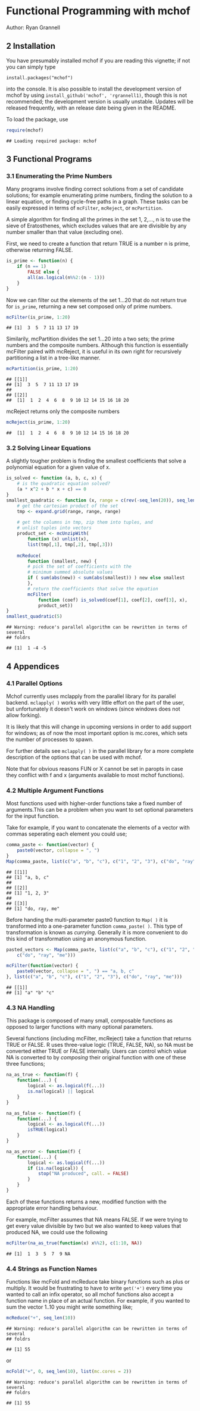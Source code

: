 <!--
%\VignetteEngine{knitr}
%\VignetteIndexEntry{Functional Programming with mchof}
-->

Functional Programming with mchof
=================================

Author: Ryan Grannell

## 2 Installation

You have presumably installed mchof if you are reading this vignette; if not you can simply type
```
install.packages("mchof")
```
into the console. It is also possible to install the development version of mchof by using `install_github('mchof', 'rgrannell1)`, though this is not recommended; the development version is usually unstable. Updates will be released frequently, with an release date being given in the README.

To load the package, use

```r
require(mchof)
```

```
## Loading required package: mchof
```


## 3 Functional Programs

### 3.1 Enumerating the Prime Numbers

Many programs involve finding correct solutions from a set of candidate solutions; for example enumerating prime numbers, finding the solution to a linear equation, or finding cycle-free paths in a graph. These tasks can be easily expressed in terms of `mcFilter`, `mcReject`, or `mcPartition`.

A simple algorithm for finding all the primes in the set 1, 2,..., n is to use the sieve of Eratosthenes, which excludes values that are are divisible by any number smaller than that value (excluding one).

First, we need to create a function that return TRUE is a number n is prime, otherwise returning FALSE.

```r
is_prime <- function(n) {
    if (n == 1) 
        FALSE else {
        all(as.logical(n%%2:(n - 1)))
    }
}
```

Now we can filter out the elements of the set 1...20 that do not return true for `is_prime`,
returning a new set composed only of prime numbers.

```r
mcFilter(is_prime, 1:20)
```

```
## [1]  3  5  7 11 13 17 19
```

Similarily, mcPartition divides the set 1...20 into a two sets; the prime numbers and the 
composite numbers. Although this function is essentially mcFilter paired with mcReject,
it is useful in its own right for recursively partitioning a list in a tree-like manner.

```r
mcPartition(is_prime, 1:20)
```

```
## [[1]]
## [1]  3  5  7 11 13 17 19
## 
## [[2]]
##  [1]  1  2  4  6  8  9 10 12 14 15 16 18 20
```

mcReject returns only the composite numbers

```r
mcReject(is_prime, 1:20)
```

```
##  [1]  1  2  4  6  8  9 10 12 14 15 16 18 20
```


### 3.2 Solving Linear Equations

A slightly tougher problem is finding the smallest coefficients that solve a polynomial equation
for a given value of x. 


```r
is_solved <- function (a, b, c, x) {
	# is the quadratic equation solved?
	(a * x^2 + b * x + c) == 0
}
smallest_quadratic <- function (x, range = c(rev(-seq_len(20)), seq_len(20))) {
	# get the cartesian product of the set
	tmp <- expand.grid(range, range, range)
	
	# get the columns in tmp, zip them into tuples, and
	# unlist tuples into vectors
	product_set <- mcUnzipWith(
		function (x) unlist(x),
		list(tmp[,1], tmp[,2], tmp[,3]))
	
	mcReduce(
		function (smallest, new) {
		# pick the set of coefficients with the
		# minimum summed absolute values
		if ( sum(abs(new)) < sum(abs(smallest)) ) new else smallest
		},
		# return the coefficients that solve the equation
		mcFilter(
			function (coef) is_solved(coef[1], coef[2], coef[3], x),
			product_set))
}
smallest_quadratic(5)
```

```
## Warning: reduce's parallel algorithm can be rewritten in terms of several
## foldrs
```

```
## [1]  1 -4 -5
```




## 4 Appendices

### 4.1 Parallel Options

Mchof currently uses mclapply from the parallel library for its parallel backend. `mclapply( )` works with very little effort on the part of the user, but unfortunately it doesn't work on windows (since windows does not allow forking). 

It is likely that this will change in upcoming versions in order to add support for windows; as of now the most important option is mc.cores, which sets the number of processes to spawn. 

For further details see `mclapply( )` in the parallel library for a more complete description of the options that can be used with mchof. 

Note that for obvious reasons FUN or X cannot be set in paropts in case they conflict with f and x (arguments available to most mchof functions).

### 4.2 Multiple Argument Functions

Most functions used with higher-order functions take a fixed number of arguments.This can be a problem when you want to set optional parameters for the input function.

Take for example, if you want to concatenate the elements of a vector with commas seperating each element you could use;


```r
comma_paste <- function(vector) {
    paste0(vector, collapse = ", ")
}
Map(comma_paste, list(c("a", "b", "c"), c("1", "2", "3"), c("do", "ray", "me")))
```

```
## [[1]]
## [1] "a, b, c"
## 
## [[2]]
## [1] "1, 2, 3"
## 
## [[3]]
## [1] "do, ray, me"
```


Before handing the multi-parameter paste0 function to `Map( )` it is transformed
into a one-parameter function `comma_paste( )`. This type of transformation is 
known as *currying*. Generally it is more convenient to do this kind of transformation
using an anonymous function.


```r
pasted_vectors <- Map(comma_paste, list(c("a", "b", "c"), c("1", "2", "3"), 
    c("do", "ray", "me")))

mcFilter(function(vector) {
    paste0(vector, collapse = ", ") == "a, b, c"
}, list(c("a", "b", "c"), c("1", "2", "3"), c("do", "ray", "me")))
```

```
## [[1]]
## [1] "a" "b" "c"
```


### 4.3 NA Handling

This package is composed of many small, composable functions as opposed to larger 
functions with many optional parameters. 

Several functions (including mcFilter, mcReject) take a function that returns
TRUE or FALSE. R uses three-value logic (TRUE, FALSE, NA), so NA must be converted
either TRUE or FALSE internally. Users can control which value
NA is converted to by *composing* their original function with one of these 
three functions;


```r
na_as_true <- function(f) {
    function(...) {
        logical <- as.logical(f(...))
        is.na(logical) || logical
    }
}
```



```r
na_as_false <- function(f) {
    function(...) {
        logical <- as.logical(f(...))
        isTRUE(logical)
    }
}
```



```r
na_as_error <- function(f) {
    function(...) {
        logical <- as.logical(f(...))
        if (is.na(logical)) {
            stop("NA produced", call. = FALSE)
        }
    }
}
```


Each of these functions returns a new, modified function with the appropriate
error handling behaviour.

For example, mcFilter assumes that NA means FALSE. If we were trying to get every
value divisible by two but we also wanted to keep values that produced NA, we 
could use the following


```r
mcFilter(na_as_true(function(x) x%%2), c(1:10, NA))
```

```
## [1]  1  3  5  7  9 NA
```


### 4.4 Strings as Function Names

Functions like mcFold and mcReduce take binary functions such as plus or multiply.
It would be frustrating to have to write `get('+')` every time you wanted to call
an infix operator, so all mchof functions also accept a function name
in place of an actual function. For example, if you wanted to sum the vector 
1..10 you might write something like; 


```r
mcReduce("+", seq_len(10))
```

```
## Warning: reduce's parallel algorithm can be rewritten in terms of several
## foldrs
```

```
## [1] 55
```


or


```r
mcFold("+", 0, seq_len(10), list(mc.cores = 2))
```

```
## Warning: reduce's parallel algorithm can be rewritten in terms of several
## foldrs
```

```
## [1] 55
```


<link rel="stylesheet" href="vignette.css">
